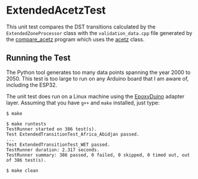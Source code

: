 # ExtendedAcetzTest

This unit test compares the DST transitions calculated by the
`ExtendedZoneProcessor` class with the `validation_data.cpp` file generated by
the
[compare_acetz](https://github.com/bxparks/AceTimeTools/tree/master/compare_acetz)
program which uses the
[acetz](https://github.com/bxparks/AceTimeTools/tree/master/acetz.py) class.

## Running the Test

The Python tool generates too many data points spanning the year 2000 to 2050.
This test is too large to run on any Arduino board that I am aware of, including
the ESP32.

The unit test does run on a Linux machine using the
[EpoxyDuino](https://github.com/bxparks/EpoxyDuino) adapter layer.
Assuming that you have `g++` and `make` installed, just type:

```
$ make

$ make runtests
TestRunner started on 386 test(s).
Test ExtendedTransitionTest_Africa_Abidjan passed.
...
Test ExtendedTransitionTest_WET passed.
TestRunner duration: 2.317 seconds.
TestRunner summary: 386 passed, 0 failed, 0 skipped, 0 timed out, out of 386 test(s).

$ make clean
```

